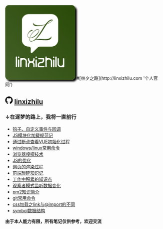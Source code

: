 <img src="images/linxizhilu.jpg" alt="头像" title="林夕之路" style="max-width:50%;border-radius:5%;box-shadow:5px 5px 5px black;"/>
#[林夕之路](http://linxizhilu.com '个人官网')

## <svg aria-hidden="true" class="octicon octicon-mark-github" height="24" version="1.1" viewBox="0 0 16 16" width="24"><path fill-rule="evenodd" d="M8 0C3.58 0 0 3.58 0 8c0 3.54 2.29 6.53 5.47 7.59.4.07.55-.17.55-.38 0-.19-.01-.82-.01-1.49-2.01.37-2.53-.49-2.69-.94-.09-.23-.48-.94-.82-1.13-.28-.15-.68-.52-.01-.53.63-.01 1.08.58 1.23.82.72 1.21 1.87.87 2.33.66.07-.52.28-.87.51-1.07-1.78-.2-3.64-.89-3.64-3.95 0-.87.31-1.59.82-2.15-.08-.2-.36-1.02.08-2.12 0 0 .67-.21 2.2.82.64-.18 1.32-.27 2-.27.68 0 1.36.09 2 .27 1.53-1.04 2.2-.82 2.2-.82.44 1.1.16 1.92.08 2.12.51.56.82 1.27.82 2.15 0 3.07-1.87 3.75-3.65 3.95.29.25.54.73.54 1.48 0 1.07-.01 1.93-.01 2.2 0 .21.15.46.55.38A8.013 8.013 0 0 0 16 8c0-4.42-3.58-8-8-8z"></path></svg> [linxizhilu](https://github.com/linxizhilu/blog "去关注")
### ↓在逐梦的路上，我将一直前行

* [钩子、自定义事件与回调](md/has-different-between-callback-with-hook-and-selfDefineEventFunction.md 'has-different-between-callback-with-hook-and-selfDefineEventFunction')
* [JS模块化加载规范记](md/js-modules-definition.md 'js-modules-definition')
* [通过断点查看VUE初始化过程](md/vue-init-course.md 'vue-init-course')
* [windows/linux常用命令](md/windows-commond.md 'windows-commond')
* [浏览器嗅探技术](md/navigator-detector.md 'navigator-detector')
* [JS的优化](md/optimizing-javscript-exection.md 'optimizing-javscript-exection')
* [网页的渲染过程](md/course-about-html-to-render.md 'course-about-html-to-render')
* [前端琐碎知识记](md/simple-frontend-knowledges.md 'simple-frontend-knowledges')
* [工作中积累的知识点](md/mix-info.md 'mix-info')
* [观察者模式监听数据变化](md/observe-to-listen-model-change.md 'observe-to-listen-model-change')
* [pm2知识简介](md/pm2-info.md 'pm2-info')
* [git常用命令](md/git-command.md 'git-command')
* [css加载之link与@import的不同](md/css-different-between-link-and-import.md 'css-different-between-link-and-import')
* [symbol数据结构](md/symbol.md 'symbol')

**由于本人能力有限，所有笔记仅供参考，欢迎交流**
